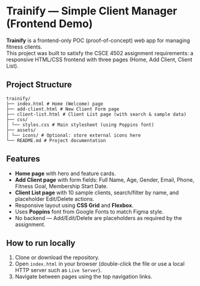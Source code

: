 # Trainify — Simple Client Manager (Frontend Demo)

**Trainify** is a frontend-only POC (proof-of-concept) web app for managing fitness clients.  
This project was built to satisfy the CSCE 4502 assignment requirements: a responsive HTML/CSS frontend with three pages (Home, Add Client, Client List).


## Project Structure
```
trainify/
├── index.html # Home (Welcome) page
├── add-client.html # New Client Form page
├── client-list.html # Client List page (with search & sample data)
├── css/
│ └── styles.css # Main stylesheet (using Poppins font)
├── assets/
│ └── icons/ # Optional: store external icons here
└── README.md # Project documentation
```

## Features
- **Home page** with hero and feature cards.
- **Add Client page** with form fields: Full Name, Age, Gender, Email, Phone, Fitness Goal, Membership Start Date.
- **Client List page** with 10 sample clients, search/filter by name, and placeholder Edit/Delete actions.
- Responsive layout using **CSS Grid** and **Flexbox**.
- Uses **Poppins** font from Google Fonts to match Figma style.
- No backend — Add/Edit/Delete are placeholders as required by the assignment.

## How to run locally
1. Clone or download the repository.
2. Open `index.html` in your browser (double-click the file or use a local HTTP server such as `Live Server`).
3. Navigate between pages using the top navigation links.


